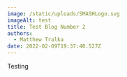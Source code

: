 ```yaml
---
image: /static/uploads/SMASHLogo.svg
imageAlt: test
title: Test Blog Number 2
authors:
  - Matthew Tralka
date: 2022-02-09T19:37:40.527Z
---
```

Testing
